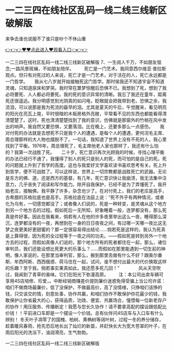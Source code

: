 # 一二三四在线社区乱码一线二线三线新区破解版
来争去谁也说服不了谁只是吵个不休山重

<a href="https://github.com/zchuit/pxmid/issues/2">👉👉👉♥♥点此进入♥观看入口👈👉👉</a>

一二三四在线社区乱码一线二线三线新区破解版	7、一生阅人千万，不如朋友惦念;一路风景斑斓，不如朋友陪伴。
　　死亡是一门艺术。我同意西尔维亚·普拉斯观点。但只有对死过的人来说，死亡才是一门艺术，对于活在的人，死亡永远都是一门哲学。　　我从七八岁就开始接触死这门哲学。那时侯我还不知道宇宙不知道灵魂，只知道尿床和梦哭。我时常在噩梦惊醒后恐惧不已。我想到了死，想到了我必将要死、人人都必将要死。我的死的意识异常的清晰。我忘了我还在童年，距离死还很遥远。我分明感觉到光阴真的如闪电，眨眼就会把我带到老。恐惧之余，我流泪，可以说那是我为死流的最早的泪。尤其是夏天的午后，午觉醒来，看见明亮的阳光在亮瓦上晃，平时很暗的木板房格外亮敞，平常看不见的东西也都能看得清清楚楚了。这时，死也清清楚楚找到了我的意识，仿佛就是那窗外的竹梢在风中发出的响声。我自然又要恐惧，又要落泪。比在晚上，还要多那么一点感伤。　　我对付死的办法就是去想死不只是我个人的遭遇，是每个人的遭遇，更何况毛主席、周总理那样的大人物也摆脱不了。一句话，我知道了世界上没有不死的人，我心里找到了平衡。1976年，周总理死了，毛主席他老人家也那样了，我还有什么怕的？我第一次战胜了死。　　二十岁，死亡意识再次光顾我的时候，寻找心理平衡的办法已经行不通了，我懂得了别人的死只是别人的死，而可怕的是自己的死。死的问题就上升到了哲学的高度。这也与我爱好文学喜欢读书喜欢思考有关。死上升到哲学，便不可战胜了。可以这样说，世界上一切宗教都是战胜死亡的武器。无论是东方的佛、道，还是西方的基督。有几年，死亡意识快让我崩溃，我无法集中注意力，几乎丧失了阅读和写作能力。除开自我保护，已经不是为了弄懂死了。我开始老庄，接触佛。我平静了许多，杂念也少了。在对付死上，我们的老庄是高手，古希腊的苏格拉底也是高手。苏格拉底在法庭上说：“死不外乎有两种情况，或者化为乌有，一切感觉都没了；或者像人们说的，死是一种转变，是灵魂从这个地方到另一个地方去的过程。假如死后一无所知，好象睡着一般，连梦都没有，那么死真是件好事。因此在我看来，倘若有人在他的许多夜里举出这么一夜，睡得那么深沉，连梦都没有的一夜，再想到在一身的日日夜夜之间，有过哪一天哪一夜比这无梦之夜更美好更甜蜜的？那一定很容易得出结论……倘若死是这样的，我认为死真是上算得很，因为死的全过程等于一夜之间的功夫。——假如死是转到另外一个地方去的过程，而假如真像人们说的，那个地方所有的死者都住在一起，那么，诸位审判员，我们还能设想比死更大的乐事么？……而假如在那里能遇到一切生前的神明，像人家说的，在那里当审判官，那么，搬到那里去做有什么不好？跟奥尔番斯、牟西阿斯、西西俄德、荷马住在一起，试问，谁不想付出最大的代价换取这样的乐趣？至于我，倘若事实果真如此，我还愿多死几回！”　　
　　风从天空吹过，我闻到了青草的香味。它们在阳光下弥漫高原。
　　注：本公司出卖车辆可享用4S店培修、珍爱，。中断经销商赚差价提防廉价迷惑免得受骗上当公司许诺：咱们不做商场最廉价，低了没保护，不做最高价，高了没情绪，只挣咱们该挣的钱，只交该交的情，刻意处事，协作共赢，和咱们协作不敢保护你花最少的钱，我敢保护让你省最大的心，获得品质，功效、便宜、共赢场合，憧憬每一位新老存户的协作！用压服务、传播断定！我愿与您长久协作！请不要拿高配的摆设跟低配比价钱！！平前进口车即是一个摆设一个价钱。总有伙伴问4S店车与入口车有什么辨别！
冬天叶子凋零了的国槐、柏树、黄桷树等阔叶树，过程一冬的养分储存，趁着暖风春雨，抢先恐后地长出了灿烂的新苗，并赶快长大为宽大苍翠的叶子，在雨后阳光的洗浴下，油润滑亮，生气勃勃。

一二三四在线社区乱码一线二线三线新区破解版
